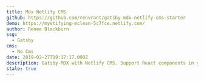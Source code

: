 ```yaml
---
title: Mdx Netlify CMS
github: https://github.com/renvrant/gatsby-mdx-netlify-cms-starter
demo: https://mystifying-mclean-5c7fce.netlify.com/
author: Renee Blackburn
ssg:
  - Gatsby
cms:
  - No Cms
date: 2019-02-27T19:17:17.000Z
description: Gatsby-MDX with Netlify CMS. Support React components in your CMS editor!
stale: true
---
```

